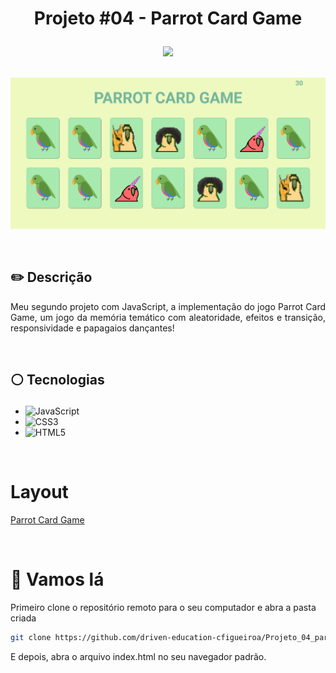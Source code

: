 # <p align = "center"> Projeto #04 - Parrot Card Game </p>

<p align = "center">
<img src="https://img.shields.io/badge/author-cfigueiroa-white?style=flat-square" />
</br>
<br/>

<p align = "center"> <img src="ParrotCardGame-sample.png" /></p>

</br>

## ✏️ Descrição

<p align="justify" >Meu segundo projeto com JavaScript, a implementação do jogo Parrot Card Game, um jogo da memória temático com aleatoridade, efeitos e transição, responsividade e papagaios dançantes!</p>

</br>

## <p align = "left"> :white_circle: Tecnologias</p>

- ![JavaScript](https://img.shields.io/badge/javascript-%23323330.svg?style=for-the-badge&logo=javascript&logoColor=%23F7DF1E)
- ![CSS3](https://img.shields.io/badge/css3-%231572B6.svg?style=for-the-badge&logo=css3&logoColor=white)
- ![HTML5](https://img.shields.io/badge/html5-%23E34F26.svg?style=for-the-badge&logo=html5&logoColor=white)

</br>

# Layout

[Parrot Card Game](https://www.figma.com/file/EBizkrjH73Ku9fmib49Hlm/Parrot-Card-Game)

</br>

# 🏁 Vamos lá

Primeiro clone o repositório remoto para o seu computador e abra a pasta criada

```bash
git clone https://github.com/driven-education-cfigueiroa/Projeto_04_parrotsCardGame.git && cd Projeto_04_parrotsCardGame
```

E depois, abra o arquivo index.html no seu navegador padrão.
